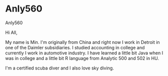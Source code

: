 # Anly560

Anly560

Hi All,

My name is Min. I'm originally from China and right now I work in Detroit in one of the Daimler subsidiaries. I studied accounting in college and currently I work in automotive industry. I have learned a little bit Java when I was in college and a little bit R language from Analytic 500 and 502 in HU. 

I'm a certified scuba diver and I also love sky diving. 
